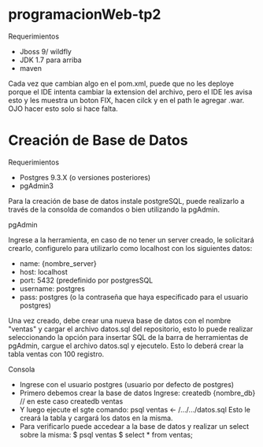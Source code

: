 # programacionWeb-tp2

Requerimientos

- Jboss 9/ wildfly
- JDK 1.7 para arriba
- maven

Cada vez que cambian algo en el pom.xml, puede que no les deploye porque el IDE intenta cambiar la extension del archivo,
pero el IDE les avisa esto y les muestra un boton FIX, hacen cilck y en el path le agregar .war. OJO hacer esto solo
si hace falta. 

# Creación de Base de Datos

Requerimientos
- Postgres 9.3.X (o versiones posteriores) 
- pgAdmin3

Para la creación de base de datos instale postgreSQL, puede realizarlo a través de la consolda de comandos o bien utilizando la pgAdmin.

pgAdmin

Ingrese a la herramienta, en caso de no tener un server creado, le solicitará crearlo, configurelo para utilizarlo como localhost con los siguientes datos:
- name: {nombre_server}
- host: localhost
- port: 5432 (predefinido por postgresSQL
- username: postgres
- pass: postgres (o la contraseña que haya especificado para el usuario postgres)

Una vez creado, debe crear una nueva base de datos con el nombre "ventas" y cargar el archivo datos.sql del repositorio, esto lo puede realizar seleccionando la opción para insertar SQL de la barra de herramientas de pgAdmin,
cargue el archivo datos.sql y ejecutelo. Esto lo deberá crear la tabla ventas con 100 registro.

Consola
- Ingrese con el usuario postgres (usuario por defecto de postgres)
- Primero debemos crear la base de datos
  Ingrese: createdb {nombre_db} // en este caso createdb ventas
- Y luego ejecute el sgte comando:
  psql ventas <- /.../.../datos.sql
  Esto le creará la tabla y cargará los datos en la misma.
- Para verificarlo puede accedear a la base de datos y realizar un select sobre la misma:
  $ psql ventas
  $ select * from ventas;




